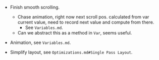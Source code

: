 * Finish smooth scrolling.
  - Chase animation, right now next scroll pos. calculated from var current value, need to record next value and compute from there.
    - See `Variables.md`.
  - Can we abstract this as a method in `Var`, seems useful.

* Animation, see `Variables.md`.
* Simplify layout, see `Optimizations.md#Single Pass Layout`.